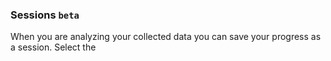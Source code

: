 ### Sessions `beta`

When you are analyzing your collected data you can save your progress as a session. Select the 